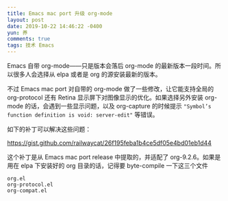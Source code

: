 ```yaml
---
title: Emacs mac port 升级 org-mode
layout: post
date: 2019-10-22 14:46:22 -0400
yun: 养
comments: true
tags: 技术 Emacs
---
```


Emacs 自带 org-mode——只是版本会落后 org-mode 的最新版本一段时间。所以很多人会选择从 elpa 或者是 org 的源安装最新的版本。

不过 Emacs mac port 对自带的 org-mode 做了一些修改，让它能支持全局的 org-protocol 还有 Retina 显示屏下对图像显示的优化。如果选择另外安装 org-mode 的话，会遇到一些显示问题，以及 org-capture 的时候提示 `"Symbol’s function definition is void: server-edit"` 等错误。

如下的补丁可以解决这些问题：

<https://gist.github.com/railwaycat/26f195feba1b4ce5df05e4bd01eb1d44>

这个补丁是从 Emacs mac port release 中提取的，并适配了 org-9.2.6。如果是用在 elpa 下安装好的 org 目录的话，记得要 byte-compile 一下这三个文件

    org.el
    org-protocol.el
    org-compat.el
